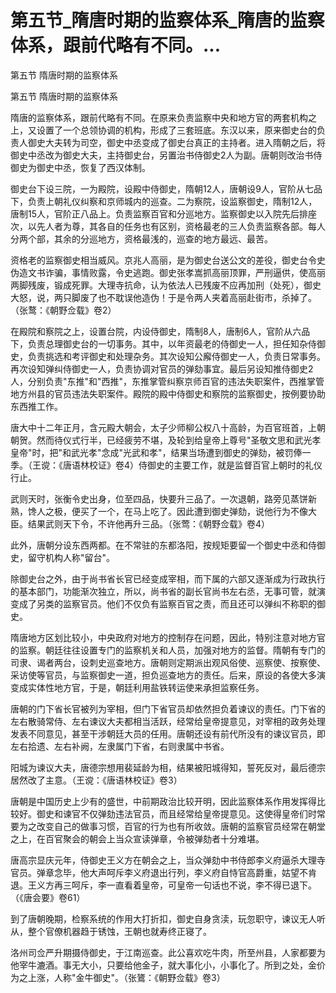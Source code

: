 # 第五节_隋唐时期的监察体系_隋唐的监察体系，跟前代略有不同。...

第五节 隋唐时期的监察体系

第五节 隋唐时期的监察体系

隋唐的监察体系，跟前代略有不同。在原来负责监察中央和地方官的两套机构之上，又设置了一个总领协调的机构，形成了三套班底。东汉以来，原来御史台的负责人御史大夫转为司空，御史中丞变成了御史台真正的主持者。进入隋朝之后，将御史中丞改为御史大夫，主持御史台，另置治书侍御史2人为副。唐朝则改治书侍御史为御史中丞，恢复了西汉体制。

御史台下设三院，一为殿院，设殿中侍御史，隋朝12人，唐朝设9人，官阶从七品下，负责上朝礼仪纠察和京师城内的巡查。二为察院，设监察御史，隋制12人，唐制15人，官阶正八品上。负责监察百官和分巡地方。监察御史以入院先后排座次，以先人者为尊，其各自的任务也有区别，资格最老的三人负责监察各部。每人分两个部，其余的分巡地方，资格最浅的，巡查的地方最远、最苦。

资格老的监察御史相当威风。京兆人高丽，是为御史台送公文的差役，御史台令史伪造文书诈骗，事情败露，令史逃跑。御史张孝嵩抓高丽顶罪，严刑逼供，使高丽两脚残废，锻成死罪。大理寺抗命，认为依法人已残废不应再加刑（处死），御史大怒，说，两只脚废了也不耽误他造伪！于是令两人夹着高丽赴街市，杀掉了。（张鹜：《朝野佥载》卷2）

在殿院和察院之上，设置台院，内设侍御史，隋制8人，唐制6人，官阶从六品下，负责总理御史台的一切事务。其中，以年资最老的侍御史一人，担任知杂侍御史，负责挑选和考评御史和处理杂务。其次设知公廨侍御史一人，负责日常事务。再次设知弹纠侍御史一人，负责协调对官员的弹劾事宜。最后另设知推侍御史2人，分别负责"东推"和"西推"，东推掌管纠察京师百官的违法失职案件，西推掌管地方州县的官员违法失职案件。殿院的殿中侍御史和察院的监察御史，按例要协助东西推工作。

唐大中十二年正月，含元殿大朝会，太子少师柳公权八十高龄，为百官班首，上朝朝贺。然而待仪式行半，已经疲劳不堪，及轮到给皇帝上尊号"圣敬文思和武光孝皇帝"时，把"和武光孝"念成"光武和孝"，结果当场遭到御史的弹劾，被罚俸一季。（王谠：《唐语林校证》卷4）侍御史的主要工作，就是监督百官上朝时的礼仪行止。

武则天时，张衡令史出身，位至四品，快要升三品了。一次退朝，路旁见蒸饼新熟，馋人之极，便买了一个，在马上吃了。因此遭到御史弹劾，说他行为不像大臣。结果武则天下令，不许他再升三品。（张莺：《朝野佥载》卷4）

此外，唐朝分设东西两都。在不常驻的东都洛阳，按规矩要留一个御史中丞和侍御史，留守机构人称"留台"。

除御史台之外，由于尚书省长官已经变成宰相，而下属的六部又逐渐成为行政执行的基本部门，功能渐次独立，所以，尚书省的副长官尚书左右丞，无事可管，就演变成了另类的监察官员。他们不仅负有监察百官之责，而且还可以弹纠不称职的御史。

隋唐地方区划比较小，中央政府对地方的控制存在问题，因此，特别注意对地方官的监察。朝廷往往设置专门的监察机关和人员，加强对地方的监督。隋朝有专门的司隶、谒者两台，设刺史巡查地方。唐朝则定期派出观风俗使、巡察使、按察使、采访使等官员，与监察御史一道，担负巡查地方的责任。后来，原设的各使大多演变成实体性地方官，于是，朝廷利用盐铁转运使来承担监察任务。

唐朝的门下省长官被列为宰相，但门下省官员却依然担负着谏议的责任。门下省的左右散骑常侍、左右谏议大夫都相当活跃，经常给皇帝提意见，对宰相的政务处理发表不同意见，甚至干涉朝廷大员的任用。唐朝还设有前代所没有的谏议官员，即左右拾遗、左右补阙，左隶属门下省，右则隶属中书省。

阳城为谏议大夫，唐德宗想用裴延龄为相，结果被阳城得知，誓死反对，最后德宗居然改了主意。（王谠：《唐语林校证》卷3）

唐朝是中国历史上少有的盛世，中前期政治比较开明，因此监察体系作用发挥得比较好。御史和谏官不仅弹劾违法官员，而且经常给皇帝提意见。这使得皇帝们时常要为之改变自己的做事习惯，百官的行为也有所收敛。唐朝的监察官员经常在朝堂之上，在百官聚会的朝会上当众宣读弹章，令被弹劾者十分难堪。

唐高宗显庆元年，侍御史王义方在朝会之上，当众弹劾中书侍郎李义府逼杀大理寺官员。弹章念毕，他大声呵斥李义府退出行列，李义府自恃官高爵重，姑望不肯退。王义方再三呵斥，李一直看着皇帝，可皇帝一句话也不说，李不得已退下。（《唐会要》卷61）

到了唐朝晚期，检察系统的作用大打折扣，御史自身贪渎，玩忽职守，谏议无人听从，整个官僚机器趋于锈蚀，王朝也就寿终正寝了。

洛州司佥严升期摄侍御史，于江南巡查。此公喜欢吃牛肉，所至州县，人家都要为他宰牛漉酒。事无大小，只要给他金子，就大事化小，小事化了。所到之处，金价为之上涨，人称"金牛御史"。（张鷟：《朝野佥载》卷3）